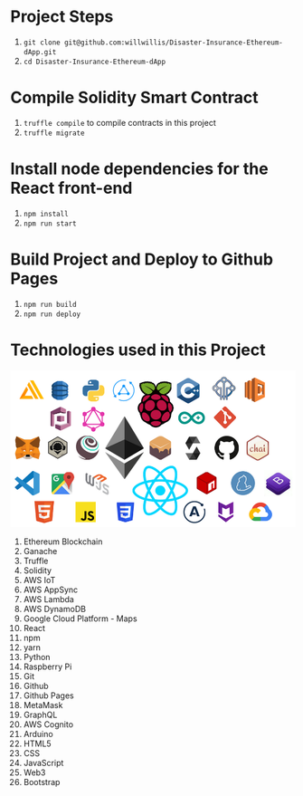 # Project Steps

1. `git clone git@github.com:willwillis/Disaster-Insurance-Ethereum-dApp.git`
2. `cd Disaster-Insurance-Ethereum-dApp`

# Compile Solidity Smart Contract

1. `truffle compile` to compile contracts in this project
2. `truffle migrate`

# Install node dependencies for the React front-end

1. `npm install`
2. `npm run start`

# Build Project and Deploy to Github Pages

1. `npm run build`
2. `npm run deploy`

# Technologies used in this Project

![TechStack](./public/TechStack.png)

1. Ethereum Blockchain
2. Ganache
3. Truffle
4. Solidity
5. AWS IoT
6. AWS AppSync
7. AWS Lambda
8. AWS DynamoDB
9. Google Cloud Platform - Maps
10. React
11. npm
12. yarn
13. Python
14. Raspberry Pi
15. Git
16. Github
17. Github Pages
18. MetaMask
19. GraphQL
20. AWS Cognito
21. Arduino
22. HTML5
23. CSS
24. JavaScript
25. Web3
26. Bootstrap
